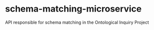 # schema-matching-microservice
API responsible for schema matching in the Ontological Inquiry Project
